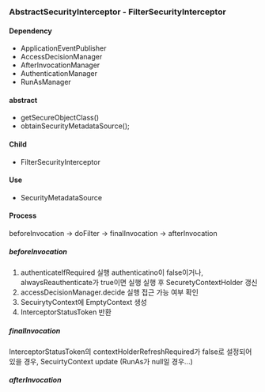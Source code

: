 ### AbstractSecurityInterceptor - FilterSecurityInterceptor

#### Dependency
* ApplicationEventPublisher
* AccessDecisionManager
* AfterInvocationManager
* AuthenticationManager
* RunAsManager

#### abstract
* getSecureObjectClass()
* obtainSecurityMetadataSource();

#### Child
* FilterSecurityInterceptor

#### Use
* SecurityMetadataSource

#### Process
beforeInvocation -> doFilter -> finalInvocation -> afterInvocation

##### beforeInvocation
1. authenticateIfRequired 실행
  authenticatino이 false이거나, alwaysReauthenticate가 true이면 실행
  실행 후 SecuretyContextHolder 갱신
1. accessDecisionManager.decide 실행
  접근 가능 여부 확인
1. SecuirytyContext에 EmptyContext 생성
1. InterceptorStatusToken 반환

##### finalInvocation
InterceptorStatusToken의 contextHolderRefreshRequired가 false로 설정되어 있을 경우, SecuirtyContext update (RunAs가 null일 경우...)

##### afterInvocation
